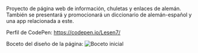 ﻿Proyecto de página web de información, chuletas y enlaces de alemán. También se presentará y promocionará un diccionario de alemán-español y una app relacionada a este.

Perfil de CodePen: 
https://codepen.io/Lesen7/

Boceto del diseño de la página:
![Boceto inicial](https://github.com/enzolespart/idioma-aleman/blob/master/img/diagrama-proyecto-final.png "Boceto inicial")
